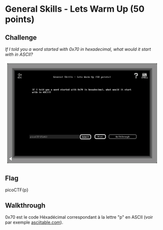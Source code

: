 
# General Skills - Lets Warm Up (50 points)

## Challenge

*If I told you a word started with 0x70 in hexadecimal, what would it start with in ASCII?*

![Challenge](../images/general_skills_lets_warm_up_challenge.png)

## Flag

picoCTF{p}

## Walkthrough

0x70 est le code Héxadécimal correspondant à la lettre "p" en ASCII (voir par exemple [asciitable.com](http://www.asciitable.com/)).
